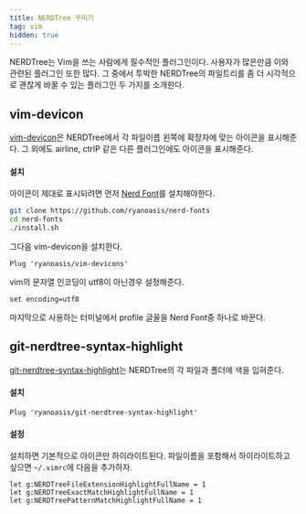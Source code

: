 ```yaml
---
title: NERDTree 꾸미기
tag: vim
hidden: true
---
```

NERDTree는 Vim을 쓰는 사람에게 필수적인 플러그인이다. 사용자가 많은만큼 이와 관련된 플러그인 또한 많다. 그 중에서 투박한 NERDTree의 파일트리를 좀 더 시각적으로 괜찮게 바꿀 수 있는 플러그인 두 가지를 소개한다.

## vim-devicon
[vim-devicon](https://github.com/ryanoasis/vim-devicons)은 NERDTree에서 각 파일이름 왼쪽에 확장자에 맞는 아이콘을 표시해준다. 그 외에도 airline, ctrlP 같은 다른 플러그인에도 아이콘을 표시해준다.

#### 설치
아이콘이 제대로 표시되려면 먼저 [Nerd Font](https://github.com/ryanoasis/nerd-fonts)를 설치해야한다.

```sh
git clone https://github.com/ryanoasis/nerd-fonts
cd nerd-fonts
./install.sh
```

그다음 vim-devicon을 설치한다.

```
Plug 'ryanoasis/vim-devicons'
```

vim의 문자열 인코딩이 utf8이 아닌경우 설정해준다.

```
set encoding=utf8
```

마지막으로 사용하는 터미널에서 profile 글꼴을 Nerd Font중 하나로 바꾼다.

## git-nerdtree-syntax-highlight
[git-nerdtree-syntax-highlight](https://github.com/ryanoasis/git-nerdtree-syntax-highlight)는 NERDTree의 각 파일과 폴더에 색을 입혀준다.

#### 설치
```
Plug 'ryanoasis/git-nerdtree-syntax-highlight'
```

#### 설정
설치하면 기본적으로 아이콘만 하이라이트된다. 파일이름을 포함해서 하이라이트하고 싶으면 `~/.vimrc`에 다음을 추가하자.

```vim
let g:NERDTreeFileExtensionHighlightFullName = 1
let g:NERDTreeExactMatchHighlightFullName = 1
let g:NERDTreePatternMatchHighlightFullName = 1
```

